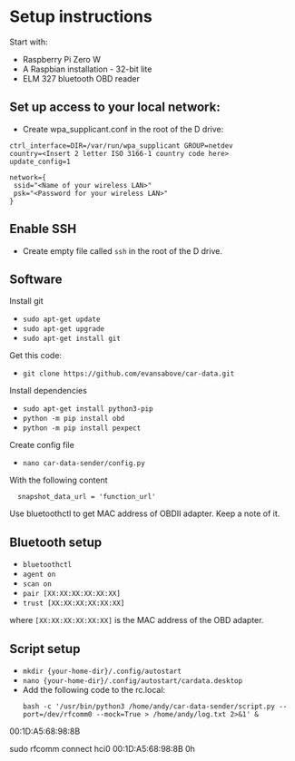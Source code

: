 # Setup instructions

Start with:
- Raspberry Pi Zero W
- A Raspbian installation - 32-bit lite
- ELM 327 bluetooth OBD reader

## Set up access to your local network:

- Create wpa_supplicant.conf in the root of the D drive:

```
ctrl_interface=DIR=/var/run/wpa_supplicant GROUP=netdev
country=<Insert 2 letter ISO 3166-1 country code here>
update_config=1

network={
 ssid="<Name of your wireless LAN>"
 psk="<Password for your wireless LAN>"
}
```

## Enable SSH
- Create empty file called `ssh` in the root of the D drive.

## Software

Install git

- `sudo apt-get update`
- `sudo apt-get upgrade`
- `sudo apt-get install git`

Get this code:

- `git clone https://github.com/evansabove/car-data.git`

Install dependencies

- `sudo apt-get install python3-pip`
- `python -m pip install obd`
- `python -m pip install pexpect`

Create config file

- `nano car-data-sender/config.py`

With the following content

```
  snapshot_data_url = 'function_url'
```

Use bluetoothctl to get MAC address of OBDII adapter. Keep a note of it.

## Bluetooth setup

- `bluetoothctl`
- `agent on`
- `scan on`
- `pair [XX:XX:XX:XX:XX:XX]`
- `trust [XX:XX:XX:XX:XX:XX]`

where `[XX:XX:XX:XX:XX:XX]` is the MAC address of the OBD adapter.

## Script setup
- `mkdir {your-home-dir}/.config/autostart`
- `nano {your-home-dir}/.config/autostart/cardata.desktop`
- Add the following code to the rc.local:
  ```
  bash -c '/usr/bin/python3 /home/andy/car-data-sender/script.py --port=/dev/rfcomm0 --mock=True > /home/andy/log.txt 2>&1' &
  ```




00:1D:A5:68:98:8B



sudo rfcomm connect hci0 00:1D:A5:68:98:8B 0h